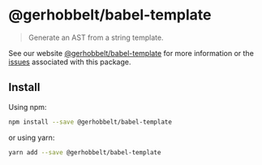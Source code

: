 # @gerhobbelt/babel-template

> Generate an AST from a string template.

See our website [@gerhobbelt/babel-template](https://new.babeljs.io/docs/en/next/babel-template.html) for more information or the [issues](https://github.com/babel/babel/issues?utf8=%E2%9C%93&q=is%3Aissue+label%3A%22pkg%3A%20template%22+is%3Aopen) associated with this package.

## Install

Using npm:

```sh
npm install --save @gerhobbelt/babel-template
```

or using yarn:

```sh
yarn add --save @gerhobbelt/babel-template
```
